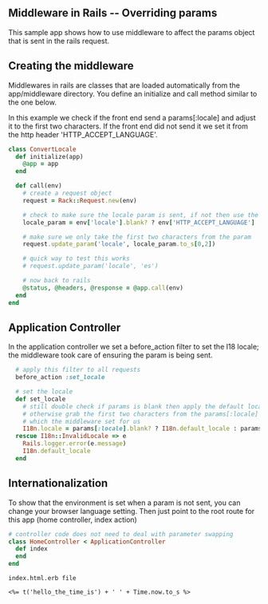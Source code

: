 Middleware in Rails -- Overriding params
----------------------------------------

This sample app shows how to use middleware to affect the params object
that is sent in the rails request.

## Creating the middleware
Middlewares in rails are classes that are loaded automatically from the
app/middleware directory. You define an initialize and call method
similar to the one below.

In this example we check if the front end send a params[:locale] and
adjust it to the first two characters. If the front end did not send it
we set it from the http header 'HTTP_ACCEPT_LANGUAGE'.

``` ruby
class ConvertLocale
  def initialize(app)
    @app = app
  end

  def call(env)
    # create a request object
    request = Rack::Request.new(env)

    # check to make sure the locale param is sent, if not then use the HTTP_ACCEPT_LANGUAGE header
    locale_param = env['locale'].blank? ? env['HTTP_ACCEPT_LANGUAGE'] : env['locale']

    # make sure we only take the first two characters from the param
    request.update_param('locale', locale_param.to_s[0,2])

    # quick way to test this works
    # request.update_param('locale', 'es')

    # now back to rails
    @status, @headers, @response = @app.call(env)
  end
end
```

## Application Controller

In the application controller we set a before_action filter
to set the I18 locale; the middleware took care of ensuring the param
is being sent.

``` ruby
  # apply this filter to all requests
  before_action :set_locale

  # set the locale
  def set_locale
    # still double check if params is blank then apply the default locale
    # otherwise grab the first two characters from the params[:locale]
    # which the middleware set for us
    I18n.locale = params[:locale].blank? ? I18n.default_locale : params[:locale][0,2]
  rescue I18n::InvalidLocale => e
    Rails.logger.error(e.message)
    I18n.default_locale
  end
```

## Internationalization

To show that the environment is set when a param is not sent, you can change your browser language
setting. Then just point to the root route for this app (home controller, index action)

``` ruby
# controller code does not need to deal with parameter swapping
class HomeController < ApplicationController
  def index
  end
end
```

``` erb
index.html.erb file

<%= t('hello_the_time_is') + ' ' + Time.now.to_s %>
```


